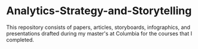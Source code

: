 # Analytics-Strategy-and-Storytelling
This repository consists of papers, articles, storyboards, infographics, and presentations drafted during my master's at Columbia for the courses that I completed.
